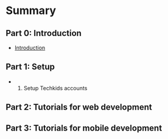 # Summary

## Part 0: Introduction

* [Introduction](README.md)

## Part 1: Setup

* 1. Setup Techkids accounts

## Part 2: Tutorials for web development

## Part 3: Tutorials for mobile development

